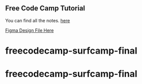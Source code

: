 ## Free Code Camp Tutorial

You can find all the notes. [here](https://github.com/PaulBratslavsky/freecodecamp-surfcamp-final/tree/main/_resources/notes) 

[Figma Design File Here](https://www.figma.com/design/N27pbzZuIRUm68cjBKuFxv/Surf-Camp-%2F-Sharefile)
# freecodecamp-surfcamp-final
# freecodecamp-surfcamp-final
